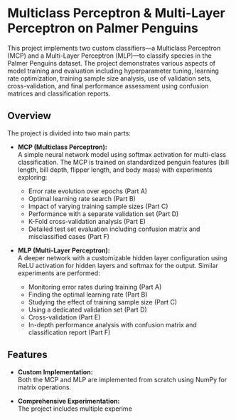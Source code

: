 # Multiclass Perceptron & Multi-Layer Perceptron on Palmer Penguins

This project implements two custom classifiers—a Multiclass Perceptron (MCP) and a Multi-Layer Perceptron (MLP)—to classify species in the Palmer Penguins dataset. The project demonstrates various aspects of model training and evaluation including hyperparameter tuning, learning rate optimization, training sample size analysis, use of validation sets, cross-validation, and final performance assessment using confusion matrices and classification reports.

## Overview

The project is divided into two main parts:

- **MCP (Multiclass Perceptron):**  
  A simple neural network model using softmax activation for multi-class classification. The MCP is trained on standardized penguin features (bill length, bill depth, flipper length, and body mass) with experiments exploring:
  - Error rate evolution over epochs (Part A)
  - Optimal learning rate search (Part B)
  - Impact of varying training sample sizes (Part C)
  - Performance with a separate validation set (Part D)
  - K-Fold cross-validation analysis (Part E)
  - Detailed test set evaluation including confusion matrix and misclassified cases (Part F)

- **MLP (Multi-Layer Perceptron):**  
  A deeper network with a customizable hidden layer configuration using ReLU activation for hidden layers and softmax for the output. Similar experiments are performed:
  - Monitoring error rates during training (Part A)
  - Finding the optimal learning rate (Part B)
  - Studying the effect of training sample size (Part C)
  - Using a dedicated validation set (Part D)
  - Cross-validation (Part E)
  - In-depth performance analysis with confusion matrix and classification report (Part F)

## Features

- **Custom Implementation:**  
  Both the MCP and MLP are implemented from scratch using NumPy for matrix operations.
  
- **Comprehensive Experimentation:**  
  The project includes multiple experime
